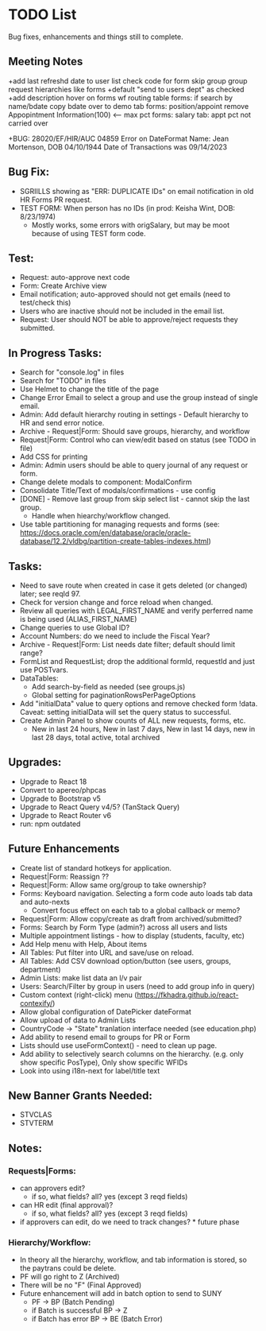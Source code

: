 # TODO List
Bug fixes, enhancements and things still to complete.

## Meeting Notes
+add last refreshd date to user list
check code for form skip group
group request hierarchies like forms
+default "send to users dept" as checked
+add description hover on forms wf routing table
forms: if search by name/bdate copy bdate over to demo tab
forms: position/appoint remove Appopintment Information(100) <-- max pct
forms: salary tab: appt pct not carried over

+BUG:
28020/EF/HIR/AUC
04859
Error on DateFormat
Name:  Jean Mortenson, DOB 04/10/1944
Date of Transactions was 09/14/2023


## Bug Fix:
  * SGRIILLS showing as "ERR: DUPLICATE IDs" on email notification in old HR Forms PR request.
  * TEST FORM: When person has no IDs (in prod: Keisha Wint, DOB: 8/23/1974)
    - Mostly works, some errors with origSalary, but may be moot because of using TEST form code.

## Test:
  * Request: auto-approve next code
  * Form: Create Archive view
  * Email notification; auto-approved should not get emails (need to test/check this)
  * Users who are inactive should not be included in the email list.
  * Request: User should NOT be able to approve/reject requests they submitted.

## In Progress Tasks:
  * Search for "console.log" in files
  * Search for "TODO" in files
  * Use Helmet to change the title of the page
  * Change Error Email to select a group and use the group instead of single email.
  * Admin: Add default hierarchy routing in settings - Default hierarchy to HR and send error notice.
  * Archive - Request|Form: Should save groups, hierarchy, and workflow
  * Request|Form: Control who can view/edit based on status (see TODO in file)
  * Add CSS for printing
  * Admin: Admin users should be able to query journal of any request or form.
  * Change delete modals to component: ModalConfirm
  * Consolidate Title/Text of modals/confirmations - use config
  * [DONE] - Remove last group from skip select list - cannot skip the last group.
    - Handle when hiearchy/workflow changed.
  * Use table partitioning for managing requests and forms (see: https://docs.oracle.com/en/database/oracle/oracle-database/12.2/vldbg/partition-create-tables-indexes.html)
  
## Tasks: 
  * Need to save route when created in case it gets deleted (or changed) later; see reqId 97.
  * Check for version change and force reload when changed.
  * Review all queries with LEGAL_FIRST_NAME and verify perferred name is being used (ALIAS_FIRST_NAME)
  * Change queries to use Global ID?
  * Account Numbers: do we need to include the Fiscal Year?
  * Archive - Request|Form: List needs date filter; default should limit range?
  * FormList and RequestList; drop the additional formId, requestId and just use POSTvars.
  * DataTables:
    - Add search-by-field as needed (see groups.js)
    - Global setting for paginationRowsPerPageOptions
  * Add "initialData" value to query options and remove checked form !data. Caveat: setting initialData will set the query status to successful.
  * Create Admin Panel to show counts of ALL new requests, forms, etc.
    * New in last 24 hours, New in last 7 days, New in last 14 days, new in last 28 days, total active, total archived

## Upgrades:
  * Upgrade to React 18
  * Convert to apereo/phpcas
  * Upgrade to Bootstrap v5
  * Upgrade to React Query v4/5? (TanStack Query)
  * Upgrade to React Router v6
  * run: npm outdated

## Future Enhancements
  * Create list of standard hotkeys for application.
  * Request|Form: Reassign ??
  * Request|Form: Allow same org/group to take ownership?
  * Forms: Keyboard navigation.  Selecting a form code auto loads tab data and auto-nexts
    - Convert focus effect on each tab to a global callback or memo?
  * Request|Form: Allow copy/create as draft from archived/submitted?
  * Forms: Search by Form Type (admin?) across all users and lists
  * Multiple appointment listings - how to display (students, faculty, etc)
  * Add Help menu with Help, About items
  * All Tables: Put filter into URL and save/use on reload.
  * All Tables: Add CSV download option/button (see users, groups, department)
  * Admin Lists: make list data an l/v pair
  * Users: Search/Filter by group in users (need to add group info in query)
  * Custom context (right-click) menu (https://fkhadra.github.io/react-contexify/)
  * Allow global configuration of DatePicker dateFormat
  * Allow upload of data to Admin Lists
  * CountryCode -> "State" tranlation interface needed (see education.php)
  * Add ability to resend email to groups for PR or Form
  * Lists should use useFormContext() - need to clean up page.
  * Add ability to selectively search columns on the hierarchy. (e.g. only show specific PosType), Only show specific WFIDs
  * Look into using i18n-next for label/title text

## New Banner Grants Needed:
  * STVCLAS
  * STVTERM

## Notes:
### Requests|Forms: 
  * can approvers edit?
    * if so, what fields? all? yes (except 3 reqd fields)
  * can HR edit (final approval)?
    * if so, what fields? all? yes (except 3 reqd fields)
  * if approvers can edit, do we need to track changes?
        * future phase

### Hierarchy/Workflow: 
  * In theory all the hierarchy, workflow, and tab information is stored, so the paytrans could be delete.
  * PF will go right to Z (Archived)
  * There will be no "F" (Final Approved)
  * Future enhancement will add in batch option to send to SUNY
    * PF -> BP (Batch Pending)
    * if Batch is successful BP -> Z
    * if Batch has error BP -> BE (Batch Error)
